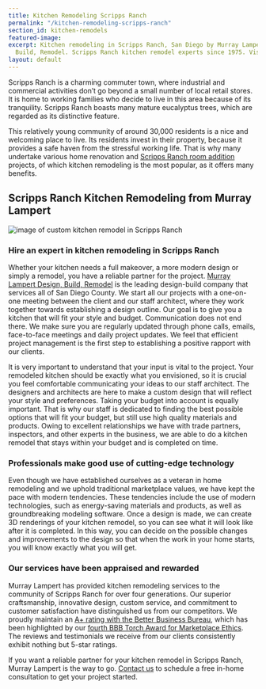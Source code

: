 ```yaml
---
title: Kitchen Remodeling Scripps Ranch
permalink: "/kitchen-remodeling-scripps-ranch"
section_id: kitchen-remodels
featured-image: 
excerpt: Kitchen remodeling in Scripps Ranch, San Diego by Murray Lampert Design,
  Build, Remodel. Scripps Ranch kitchen remodel experts since 1975. Visit us today!
layout: default
---
```


Scripps Ranch is a charming commuter town, where industrial and commercial activities don’t go beyond a small number of local retail stores. It is home to working families who decide to live in this area because of its tranquility. Scripps Ranch boasts many mature eucalyptus trees, which are regarded as its distinctive feature.

This relatively young community of around 30,000 residents is a nice and welcoming place to live. Its residents invest in their property, because it provides a safe haven from the stressful working life. That is why many undertake various home renovation and [Scripps Ranch room addition](/room-additions-scripps-ranch) projects, of which kitchen remodeling is the most popular, as it offers many benefits.

## Scripps Ranch Kitchen Remodeling from Murray Lampert

![image of custom kitchen remodel in Scripps Ranch](/uploads/widder-johnson-kitchen-remodel-after.jpg "Scripps Ranch Kitchen Remodel")

### Hire an expert in kitchen remodeling in Scripps Ranch

Whether your kitchen needs a full makeover, a more modern design or simply a remodel, you have a reliable partner for the project. [Murray Lampert Design, Build, Remodel](/) is the leading design-build company that services all of San Diego County. We start all our projects with a one-on-one meeting between the client and our staff architect, where they work together towards establishing a design outline. Our goal is to give you a kitchen that will fit your style and budget. Communication does not end there. We make sure you are regularly updated through phone calls, emails, face-to-face meetings and daily project updates. We feel that efficient project management is the first step to establishing a positive rapport with our clients.

It is very important to understand that your input is vital to the project. Your remodeled kitchen should be exactly what you envisioned, so it is crucial you feel comfortable communicating your ideas to our staff architect. The designers and architects are here to make a custom design that will reflect your style and preferences. Taking your budget into account is equally important. That is why our staff is dedicated to finding the best possible options that will fit your budget, but still use high quality materials and products. Owing to excellent relationships we have with trade partners, inspectors, and other experts in the business, we are able to do a kitchen remodel that stays within your budget and is completed on time.

### Professionals make good use of cutting-edge technology

Even though we have established ourselves as a veteran in home remodeling and we uphold traditional marketplace values, we have kept the pace with modern tendencies. These tendencies include the use of modern technologies, such as energy-saving materials and products, as well as groundbreaking modeling software. Once a design is made, we can create 3D renderings of your kitchen remodel, so you can see what it will look like after it is completed. In this way, you can decide on the possible changes and improvements to the design so that when the work in your home starts, you will know exactly what you will get.

### Our services have been appraised and rewarded

Murray Lampert has provided kitchen remodeling services to the community of Scripps Ranch for over four generations. Our superior craftsmanship, innovative design, custom service, and commitment to customer satisfaction have distinguished us from our competitors. We proudly maintain an [A+ rating with the Better Business Bureau](https://www.bbb.org/sdoc/business-reviews/construction-services/murray-lampert-design-build-remodel-in-san-diego-ca-100554#bbbonlineclick), which has been highlighted by our [fourth BBB Torch Award for Marketplace Ethics](/another-better-business-bureau-torch-award). The reviews and testimonials we receive from our clients consistently exhibit nothing but 5-star ratings.

If you want a reliable partner for your kitchen remodel in Scripps Ranch, Murray Lampert is the way to go. [Contact us](#quick-contact) to schedule a free in-home consultation to get your project started.

